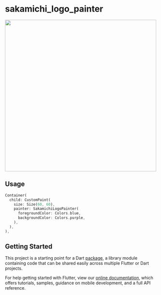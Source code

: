 # sakamichi_logo_painter

<image src="https://github.com/YuyaAbo/sakamichi_logo_painter/blob/master/sample_image.png" width=500>

## Usage

```dart
Container(
  child: CustomPaint(
    size: Size(60, 60),
    painter: SakamichiLogoPainter(
      foregroundColor: Colors.blue,
      backgroundColor: Colors.purple,
    ),
  ),
),
```

## Getting Started

This project is a starting point for a Dart
[package](https://flutter.dev/developing-packages/),
a library module containing code that can be shared easily across
multiple Flutter or Dart projects.

For help getting started with Flutter, view our 
[online documentation](https://flutter.dev/docs), which offers tutorials, 
samples, guidance on mobile development, and a full API reference.

